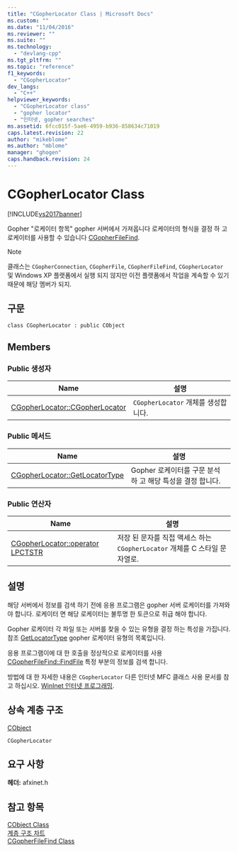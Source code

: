```yaml
---
title: "CGopherLocator Class | Microsoft Docs"
ms.custom: ""
ms.date: "11/04/2016"
ms.reviewer: ""
ms.suite: ""
ms.technology: 
  - "devlang-cpp"
ms.tgt_pltfrm: ""
ms.topic: "reference"
f1_keywords: 
  - "CGopherLocator"
dev_langs: 
  - "C++"
helpviewer_keywords: 
  - "CGopherLocator class"
  - "gopher locator"
  - "인터넷, gopher searches"
ms.assetid: 6fcc015f-5ae6-4959-b936-858634c71019
caps.latest.revision: 22
author: "mikeblome"
ms.author: "mblome"
manager: "ghogen"
caps.handback.revision: 24
---
```

# CGopherLocator Class
[!INCLUDE[vs2017banner](../../assembler/inline/includes/vs2017banner.md)]

Gopher "로케이터 항목" gopher 서버에서 가져옵니다 로케이터의 형식을 결정 하 고 로케이터를 사용할 수 있습니다  [CGopherFileFind](../../mfc/reference/cgopherfilefind-class.md).  
  
> [!NOTE]
>  클래스는 `CGopherConnection`, `CGopherFile`, `CGopherFileFind`, `CGopherLocator` 및 Windows XP 플랫폼에서 실행 되지 않지만 이전 플랫폼에서 작업을 계속할 수 있기 때문에 해당 멤버가 되지.  
  
## 구문  
  
```  
class CGopherLocator : public CObject  
```  
  
## Members  
  
### Public 생성자  
  
|Name|설명|  
|----------|--------|  
|[CGopherLocator::CGopherLocator](../Topic/CGopherLocator::CGopherLocator.md)|`CGopherLocator` 개체를 생성합니다.|  
  
### Public 메서드  
  
|Name|설명|  
|----------|--------|  
|[CGopherLocator::GetLocatorType](../Topic/CGopherLocator::GetLocatorType.md)|Gopher 로케이터를 구문 분석 하 고 해당 특성을 결정 합니다.|  
  
### Public 연산자  
  
|Name|설명|  
|----------|--------|  
|[CGopherLocator::operator LPCTSTR](../Topic/CGopherLocator::operator%20LPCTSTR.md)|저장 된 문자를 직접 액세스 하는 `CGopherLocator` 개체를 C 스타일 문자열로.|  
  
## 설명  
 해당 서버에서 정보를 검색 하기 전에 응용 프로그램은 gopher 서버 로케이터를 가져와야 합니다.  로케이터 면 해당 로케이터는 불투명 한 토큰으로 취급 해야 합니다.  
  
 Gopher 로케이터 각 파일 또는 서버를 찾을 수 있는 유형을 결정 하는 특성을 가집니다.  참조  [GetLocatorType](../Topic/CGopherLocator::GetLocatorType.md) gopher 로케이터 유형의 목록입니다.  
  
 응용 프로그램이에 대 한 호출을 정상적으로 로케이터를 사용  [CGopherFileFind::FindFile](../Topic/CGopherFileFind::FindFile.md) 특정 부분의 정보를 검색 합니다.  
  
 방법에 대 한 자세한 내용은 `CGopherLocator` 다른 인터넷 MFC 클래스 사용 문서를 참고 하십시오.  [WinInet 인터넷 프로그래밍](../../mfc/win32-internet-extensions-wininet.md).  
  
## 상속 계층 구조  
 [CObject](../../mfc/reference/cobject-class.md)  
  
 `CGopherLocator`  
  
## 요구 사항  
 **헤더:**  afxinet.h  
  
## 참고 항목  
 [CObject Class](../../mfc/reference/cobject-class.md)   
 [계층 구조 차트](../../mfc/hierarchy-chart.md)   
 [CGopherFileFind Class](../../mfc/reference/cgopherfilefind-class.md)